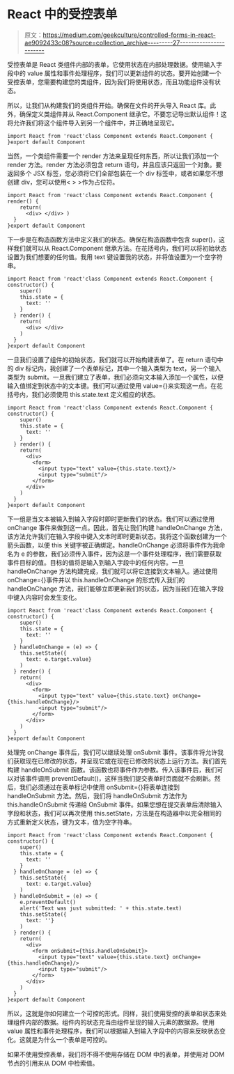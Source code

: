# React 中的受控表单

> 原文：<https://medium.com/geekculture/controlled-forms-in-react-ae9092433c08?source=collection_archive---------27----------------------->

受控表单是 React 类组件内部的表单，它使用状态在内部处理数据。使用输入字段中的 value 属性和事件处理程序，我们可以更新组件的状态。要开始创建一个受控表单，您需要构建您的类组件，因为我们将使用状态，而且功能组件没有状态。

所以，让我们从构建我们的类组件开始。确保在文件的开头导入 React 库。此外，确保定义类组件并从 React.Component 继承它。不要忘记导出默认组件！这将允许我们将这个组件导入到另一个组件中，并正确地呈现它。

```
import React from 'react'class Component extends React.Component {
}export default Component
```

当然，一个类组件需要一个 render 方法来呈现任何东西，所以让我们添加一个 render 方法。render 方法必须包含 return 语句，并且应该只返回一个对象。要返回多个 JSX 标签，您必须将它们全部包装在一个 div 标签中，或者如果您不想创建 div，您可以使用< > >作为占位符。

```
import React from 'react'class Component extends React.Component { render() {
    return(
      <div> </div> )
  }
}export default Component
```

下一步是在构造函数方法中定义我们的状态。确保在构造函数中包含 super()，这样我们就可以从 React.Component 继承方法。在花括号内，我们可以将初始状态设置为我们想要的任何值。我用 text 键设置我的状态，并将值设置为一个空字符串。

```
import React from 'react'class Component extends React.Component { constructor() {
    super()
    this.state = {
      text: ''
    }
  } render() {
    return(
      <div> </div>
    )
  }
}export default Component
```

一旦我们设置了组件的初始状态，我们就可以开始构建表单了。在 return 语句中的 div 标记内，我创建了一个表单标记，其中一个输入类型为 text，另一个输入类型为 submit。一旦我们建立了表单，我们必须向文本输入添加一个属性，以便输入值绑定到状态中的文本键。我们可以通过使用 value={}来实现这一点。在花括号内，我们必须使用 this.state.text 定义相应的状态。

```
import React from 'react'class Component extends React.Component { constructor() {
    super()
    this.state = {
      text: ''
    }
  } render() {
    return(
      <div>
        <form>
          <input type="text" value={this.state.text}/>
          <input type="submit"/>
        </form>
      </div>
    )
  }
}export default Component
```

下一组是当文本被输入到输入字段时即时更新我们的状态。我们可以通过使用 onChange 事件来做到这一点。因此，首先让我们构建 handleOnChange 方法，该方法允许我们在输入字段中键入文本时即时更新状态。我将这个函数创建为一个箭头函数，以便 this 关键字被正确绑定。handleOnChange 必须将事件作为我命名为 e 的参数，我们必须传入事件，因为这是一个事件处理程序，我们需要获取事件目标的值。目标的值将是输入到输入字段中的任何内容。一旦 handleOnChange 方法构建完成，我们就可以将它连接到文本输入。通过使用 onChange={}事件并以 this.handleOnChange 的形式传入我们的 handleOnChange 方法，我们能够立即更新我们的状态，因为当我们在输入字段中键入内容时会发生变化。

```
import React from 'react'class Component extends React.Component { constructor() {
    super()
    this.state = {
      text: ''
    }
  } handleOnChange = (e) => {
    this.setState({
      text: e.target.value}
    )
  } render() {
    return(
      <div>
        <form>
          <input type="text" value={this.state.text} onChange=            {this.handleOnChange}/>
          <input type="submit"/>
        </form>
      </div>
    )
  }
}export default Component
```

处理完 onChange 事件后，我们可以继续处理 onSubmit 事件。该事件将允许我们获取现在已修改的状态，并呈现它或在现在已修改的状态上运行方法。我们首先构建 handleOnSubmit 函数。该函数也将事件作为参数。传入该事件后，我们可以对该事件调用 preventDefault()，这样当我们提交表单时页面就不会刷新。然后，我们必须通过在表单标记中使用 onSubmit={}将表单连接到 handleOnSubmit 方法。然后，我们将 handleOnSubmit 方法作为 this.handleOnSubmit 传递给 OnSubmit 事件。如果您想在提交表单后清除输入字段和状态，我们可以再次使用 this.setState，方法是在构造器中以完全相同的方式重新定义状态，键为文本，值为空字符串。

```
import React from 'react'class Component extends React.Component { constructor() {
    super()
    this.state = {
      text: ''
    }
  } handleOnChange = (e) => {
    this.setState({
      text: e.target.value}
    )
  } handleOnSubmit = (e) => {
    e.preventDefault()
    alert('Text was just submitted: ' + this.state.text)
    this.setState({
      text: ''}
    )
  } render() {
    return(
      <div>
        <form onSubmit={this.handleOnSubmit}>
          <input type="text" value={this.state.text} onChange=            {this.handleOnChange}/>
          <input type="submit"/>
        </form>
      </div>
    )
  }
}export default Component
```

所以，这就是你如何建立一个可控的形式。同样，我们使用受控的表单和状态来处理组件内部的数据。组件内的状态充当由组件呈现的输入元素的数据源。使用 value 属性和事件处理程序，我们可以根据输入到输入字段中的内容来反映状态变化。这就是为什么一个表单是可控的。

如果不使用受控表单，我们将不得不使用存储在 DOM 中的表单，并使用对 DOM 节点的引用来从 DOM 中检索值。